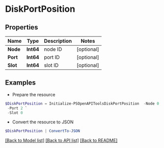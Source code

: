 # DiskPortPosition
## Properties

Name | Type | Description | Notes
------------ | ------------- | ------------- | -------------
**Node** | **Int64** | node ID | [optional] 
**Port** | **Int64** | port ID | [optional] 
**Slot** | **Int64** | slot ID | [optional] 

## Examples

- Prepare the resource
```powershell
$DiskPortPosition = Initialize-PSOpenAPIToolsDiskPortPosition  -Node 0 `
 -Port 2 `
 -Slot 0
```

- Convert the resource to JSON
```powershell
$DiskPortPosition | ConvertTo-JSON
```

[[Back to Model list]](../README.md#documentation-for-models) [[Back to API list]](../README.md#documentation-for-api-endpoints) [[Back to README]](../README.md)

